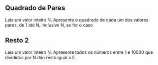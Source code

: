 ## Quadrado de Pares

Leia um valor inteiro N. Apresente o quadrado de cada um dos valores pares, de 1 até N, inclusive N, se for o caso

## Resto 2

Leia um valor inteiro N. Apresente todos os números entre 1 e 10000 que divididos por N dão resto igual a 2.



